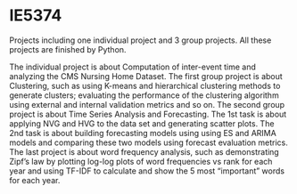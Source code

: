 # IE5374

Projects including one individual project and 3 group projects. All these projects are finished by Python.

The individual project is about Computation of inter-event time and analyzing the CMS Nursing Home Dataset. The first group project is about Clustering, such as using K-means and hierarchical clustering methods to generate clusters; evaluating the performance of the clustering algorithm using external and internal validation metrics and so on. The second group project is about Time Series Analysis and Forecasting. The 1st task is about applying NVG and HVG to the data set and generating scatter plots. The 2nd task is about building forecasting models using using ES and ARIMA models and comparing these two models using forecast evaluation metrics. The last project is about word frequency analysis, such as demonstrating Zipf’s law by plotting log-log plots of word frequencies vs rank for each year and using TF-IDF to calculate and show the 5 most “important” words for each year.
